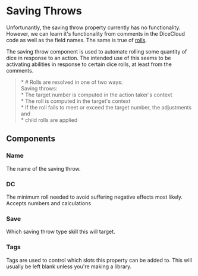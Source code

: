 # Saving Throws

Unfortunantly, the saving throw property currently has no functionality. However, we can learn it's functionality from comments in the DiceCloud code as well as the field names. The same is true of [rolls](roll.md).

The saving throw component is used to automate rolling some quantity of dice in response to an action. The intended use of this seems to be activating abilities in response to certain dice rolls, at least from the comments.

> \* \# Rolls are resolved in one of two ways:  
> Saving throws:  
> \* The target number is computed in the action taker's context  
> \* The roll is computed in the target's context  
> \* If the roll fails to meet or exceed the target number, the adjustments and  
> \* child rolls are applied

## Components

### Name

The name of the saving throw.

### DC

The minimum roll needed to avoid suffering negative effects most likely. Accepts numbers and calculations

### Save

Which saving throw type skill this will target.

### Tags

Tags are used to control which slots this property can be added to. This will usually be left blank unless you're making a library.

